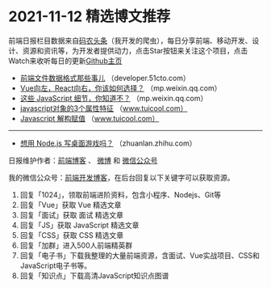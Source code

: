 # 2021-11-12 精选博文推荐

前端日报栏目数据来自[码农头条](http://hao.caibaojian.com.cn/)（我开发的爬虫），每日分享前端、移动开发、设计、资源和资讯等，为开发者提供动力，点击Star按钮来关注这个项目，点击Watch来收听每日的更新[Github主页](https://github.com/kujian/frontendDaily)
* [前端文件数据格式那些事儿](https://developer.51cto.com/art/202111/689761.htm) （developer.51cto.com）
* [Vue向左，React向右，你该如何选择？](https://mp.weixin.qq.com/s?__biz=MzIxMzUzOTIyNg==&mid=2247488668&idx=1&sn=dc59a38c76201e467e453537a5a441fe) （mp.weixin.qq.com）
* [这些 JavaScript 细节，你知道不？](https://mp.weixin.qq.com/s?__biz=MzIyMDkwODczNw==&mid=2247502686&idx=1&sn=8f5af23e89abb201e3be489341caaf24) （mp.weixin.qq.com）
* [javascript对象的3个属性特征](http://www.tuicool.com/articles/hit/iq6FZ3Y) （www.tuicool.com）
* [Javascript 解构赋值](http://www.tuicool.com/articles/hit/maAfq2Y) （www.tuicool.com）

***
* [想用 Node.js 写桌面游戏吗？](https://zhuanlan.zhihu.com/p/431870614) （zhuanlan.zhihu.com）

日报维护作者：[前端博客](http://caibaojian.com.cn/) 、 [微博](http://weibo.com/kujian) 和 [微信公众号](https://open.weixin.qq.com/qr/code?username=caibaojian_com)

我的微信公众号：[前端开发博客](https://open.weixin.qq.com/qr/code?username=caibaojian_com)，在后台回复以下关键字可以获取资源。

1. 回复「1024」，领取前端进阶资料，包含小程序、Nodejs、Git等
2. 回复「Vue」获取 Vue 精选文章
3. 回复「面试」获取 面试 精选文章
4. 回复「JS」获取 JavaScript 精选文章
5. 回复「CSS」获取 CSS 精选文章
6. 回复「加群」进入500人前端精英群
7. 回复「电子书」下载我整理的大量前端资源，含面试、Vue实战项目、CSS和JavaScript电子书等。
8. 回复「知识点」下载高清JavaScript知识点图谱